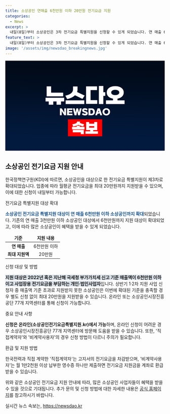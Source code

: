 ```yaml
---
title: 소상공인 연매출 6천만원 이하 20만원 전기요금 지원
categories:
  - News
excerpt: >
  내일(8일)부터 소상공인은 3차 전기요금 특별지원을 신청할 수 있게 되었습니다. 연 매출 6천만원 이하 소상공인까지 대상이 확대되었으며, 최대 20만원의 지원을 받을 수 있습니다. 직접계약자는 고지서의 요금을 차감받고, 비계약사용자는 월 1만2천원 이상 납부한 영수증 제출 시 전기요금 지원금을 계좌로 환급받을 수 있습니다. 온라인 신청이 어려운 경우 소상공인시장진흥공단 77개 지역센터에 방문하여 도움을 받을 수 있습니다. (출처: SBS Biz) [링크 바로가기](https://url.kr/9pghjn)
feature_text: >
  내일(8일)부터 소상공인은 3차 전기요금 특별지원을 신청할 수 있게 되었습니다. 연 매출 6천만원 이하 소상공인까지 대상이 확대되었으며, 최대 20만원의 지원을 받을 수 있습니다. 직접계약자는 고지서의 요금을 차감받고, 비계약사용자는 월 1만2천원 이상 납부한 영수증 제출 시 전기요금 지원금을 계좌로 환급받을 수 있습니다. 온라인 신청이 어려운 경우 소상공인시장진흥공단 77개 지역센터에 방문하여 도움을 받을 수 있습니다. (출처: SBS Biz) [링크 바로가기](https://url.kr/9pghjn)
image: '/assets/img/newsdao_breakingnews.jpg'
---
```


<p><img src="/assets/img/newsdao_breakingnews.jpg" alt="implanttips 속보" /></p>

<h2 data-ke-size="size26">소상공인 전기요금 지원 안내</h2>

<p>한국정책연구원(KDI)에 따르면, 소상공인을 대상으로 한 전기요금 특별지원이 제3차로 확대되었습니다. 업종에 따라 월평균 전기요금을 최대 20만원까지 지원받을 수 있으며, 이에 대한 신청이 내일부터 가능합니다.</p>

<p data-ke-size="size16">전기요금 특별지원 대상 확대</p>

<p><b><span style="color: #1a5490;">소상공인 전기요금 특별지원 대상이 연 매출 6천만원 이하 소상공인까지 확대</span></b>되었습니다. 기존의 연 매출 3천만원 이하 소상공인 대상에서 6천만원까지 지원 대상이 확대되었고, 이에 따라 많은 소상공인이 혜택을 받을 수 있게 되었습니다.</p>

<table>
    <thead>
        <tr>
            <td style="text-align: center; height: 17px;"><b>기준</b></td>
            <td style="text-align: center; height: 17px;"><b>지원 내용</b></td>
        </tr>
    </thead>
    <tbody>
        <tr>
            <td style="text-align: center; height: 17px;"><b>연 매출</b></td>
            <td style="text-align: center; height: 17px;">6천만원 이하</td>
        </tr>
        <tr>
            <td style="text-align: center; height: 17px;"><b>최대 지원액</b></td>
            <td style="text-align: center; height: 17px;">20만원</td>
        </tr>
    </tbody>
</table>

<p data-ke-size="size16">신청 대상 및 방법</p>

<p><b><span style="background-color: #21538527;">지원 대상은 2022년 혹은 지난해 국세청 부가가치세 신고 기준 매출액이 6천만원 이하이고 사업장용 전기요금을 부담하는 개인·법인사업자</span></b>입니다. 상반기 1·2차 지원 사업 신청자 중 매출액 기준 초과로 지원받지 못한 소상공인은 이번에 확대된 기준을 충족할 경우 별도 신청 없이 최대 20만원을 지원받을 수 있습니다. 온라인 또는 소상공인시장진흥공단 77개 지역센터를 통해 신청이 가능합니다.</p>

<p data-ke-size="size16">중요 안내 사항</p>

<p><b>신청은 온라인(소상공인전기요금특별지원.kr)에서 가능</b>하며, 온라인 신청이 어려운 경우 소상공인시장진흥공단 77개 지역센터에 방문해 도움을 받을 수 있습니다. 또한, '직접계약자'와 '비계약사용자'의 경우 신청 방법이 다르니 주의가 필요합니다.</p>

<p data-ke-size="size16">환급 및 지원 방법</p>

<p>한국전력과 직접 계약한 '직접계약자'는 고지서의 전기요금을 차감받으며, '비계약사용자'는 월 1만2천원 이상 납부한 영수증 하나만 제출하면 전기요금 지원금을 계좌로 환급받을 수 있습니다.</p>

<p>위와 같은 소상공인 전기요금 지원 안내에 따라, 많은 소상공인 사업자들이 혜택을 받을 수 있을 것으로 기대됩니다. 추가 문의 및 신청 방법에 대한 자세한 내용은 <a href="https://url.kr/9pghjn">공식 홈페이지</a>를 참고하시기 바랍니다.</p>
실시간 뉴스 속보는, <a href="https://newsdao.kr" rel="dofollow">https://newsdao.kr</a>


